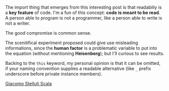 The import thing that emerges from this interesting post is that readabiliy is a __key feature__ of code.
I'm a fun of this concept: **code is meant to be read**. A person able to program is not a programmer, like a person
able to write is not a writer.

The good compromise is common sense.

The scenitifical experiment proposed could give use misleading informations, since the __human factor__ is a problematic variable to put into the equation (without mentioning __Heisenberg__); but I'll curious to see results.

Backing to the ``this`` keyword, my personal opinion is that it can be omitted, if your naming convention supplies a readable alternative (like ``_`` prefix underscore before private instance members).

[Giacomo Stelluti Scala](http://gsscoder.blogspot.it/)
